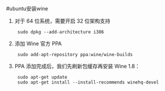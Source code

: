 #ubuntu安装wine
1. 对于 64 位系统，需要开启 32 位架构支持
	
		sudo dpkg --add-architecture i386

2. 添加 Wine 官方 PPA
	
		sudo add-apt-repository ppa:wine/wine-builds

3. PPA 添加完成后，我们先刷新包缓存再安装 Wine 1.8：

		sudo apt-get update
		sudo apt-get install --install-recommends winehq-devel

